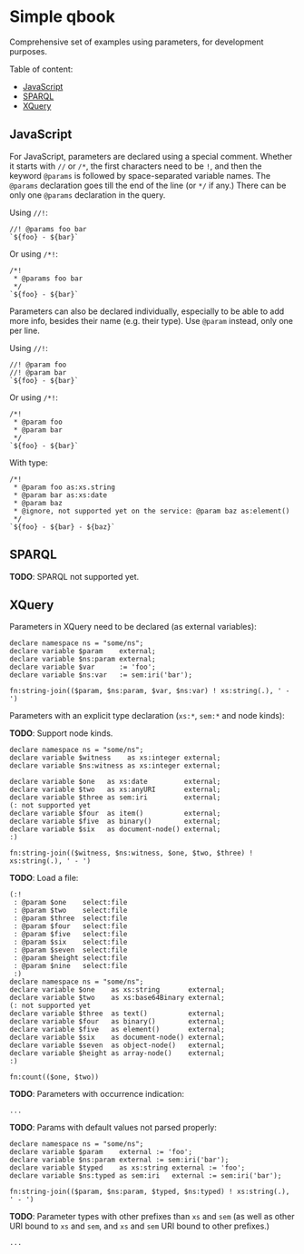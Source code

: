 # Simple qbook

Comprehensive set of examples using parameters, for development purposes.

Table of content:

- [JavaScript](#javascript)
- [SPARQL](#sparql)
- [XQuery](#xquery)

## JavaScript

For JavaScript, parameters are declared using a special comment.  Whether it
starts with `//` or `/*`, the first characters need to be `!`, and then the
keyword `@params` is followed by space-separated variable names.  The `@params`
declaration goes till the end of the line (or `*/` if any.)  There can be only
one `@params` declaration in the query.

Using `//!`:

```sjs
//! @params foo bar
`${foo} - ${bar}`
```

Or using `/*!`:

```sjs
/*!
 * @params foo bar
 */
`${foo} - ${bar}`
```

Parameters can also be declared individually, especially to be able to add more
info, besides their name (e.g. their type).  Use `@param` instead, only one per
line.

Using `//!`:

```sjs
//! @param foo
//! @param bar
`${foo} - ${bar}`
```

Or using `/*!`:

```sjs
/*!
 * @param foo
 * @param bar
 */
`${foo} - ${bar}`
```

With type:

```sjs
/*!
 * @param foo as:xs.string
 * @param bar as:xs:date
 * @param baz
 * @ignore, not supported yet on the service: @param baz as:element()
 */
`${foo} - ${bar} - ${baz}`
```

## SPARQL

**TODO**: SPARQL not supported yet.

## XQuery

Parameters in XQuery need to be declared (as external variables):

```xqy
declare namespace ns = "some/ns";
declare variable $param    external;
declare variable $ns:param external;
declare variable $var      := 'foo';
declare variable $ns:var   := sem:iri('bar');

fn:string-join(($param, $ns:param, $var, $ns:var) ! xs:string(.), ' - ')
```

Parameters with an explicit type declaration (`xs:*`, `sem:*` and node kinds):

**TODO**: Support node kinds.

```xqy
declare namespace ns = "some/ns";
declare variable $witness    as xs:integer external;
declare variable $ns:witness as xs:integer external;

declare variable $one   as xs:date         external;
declare variable $two   as xs:anyURI       external;
declare variable $three as sem:iri         external;
(: not supported yet
declare variable $four  as item()          external;
declare variable $five  as binary()        external;
declare variable $six   as document-node() external;
:)

fn:string-join(($witness, $ns:witness, $one, $two, $three) ! xs:string(.), ' - ')
```

**TODO**: Load a file:

```xqy
(:!
 : @param $one    select:file
 : @param $two    select:file
 : @param $three  select:file
 : @param $four   select:file
 : @param $five   select:file
 : @param $six    select:file
 : @param $seven  select:file
 : @param $height select:file
 : @param $nine   select:file
 :)
declare namespace ns = "some/ns";
declare variable $one    as xs:string       external;
declare variable $two    as xs:base64Binary external;
(: not supported yet
declare variable $three  as text()          external;
declare variable $four   as binary()        external;
declare variable $five   as element()       external;
declare variable $six    as document-node() external;
declare variable $seven  as object-node()   external;
declare variable $height as array-node()    external;
:)

fn:count(($one, $two))
```

**TODO**: Parameters with occurrence indication:

```
...
```

**TODO**: Params with default values not parsed properly:

```xqy
declare namespace ns = "some/ns";
declare variable $param    external := 'foo';
declare variable $ns:param external := sem:iri('bar');
declare variable $typed    as xs:string external := 'foo';
declare variable $ns:typed as sem:iri   external := sem:iri('bar');

fn:string-join(($param, $ns:param, $typed, $ns:typed) ! xs:string(.), ' - ')
```

**TODO**: Parameter types with other prefixes than `xs` and `sem` (as well as
other URI bound to `xs` and `sem`, and `xs` and `sem` URI bound to other
prefixes.)

```
...
```
